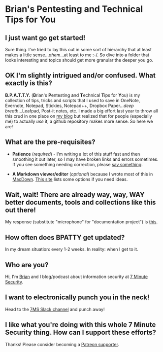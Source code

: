 # **B**rian's **P**entesting **a**nd **T**echnical **T**ips for **Y**ou

## I just want go get started!
Sure thing.  I've tried to lay this out in some sort of hierarchy that at least makes a little sense...*ahem*...at least to me :-/.  So dive into a folder that looks interesting and topics should get more granular the deeper you go.  

## OK I'm slightly intrigued and/or confused.  What exactly is this?
**B.P.A.T.T.Y.** (**B**rian's **P**entesting **a**nd **T**echnical **T**ips for **Y**ou) is my collection of tips, tricks and scripts that I used to save in OneNote, Evernote, Notepad, Stickies, Notepad++, Dropbox Paper...*deep breath*...Leafpad, Post-it notes, etc.  I made a big effort last year to throw all this crud in one place on [my blog](https://7ms.us/bpatty) but realized that for people (especially me) to actually *use* it, a github repository makes more sense.  So here we are!

## What are the pre-requisites?
* **Patience** (*required*) - I'm writing a lot of this stuff fast and then smoothing it out later, so I may have broken links and errors sometimes.  If you see something needing correction, please [say something](https://7ms.us/contact).

* **A Markdown viewer/editor** (*optional*) because I wrote most of this in [MacDown](http://macdown.uranusjr.com/).  [This site](https://www.maketecheasier.com/markdown-editors-linux/) lists some options if you need ideas.

## Wait, wait! There are already way, way, WAY better documents, tools and collections like this out there!
My response (substitute "microphone" for "documentation project") is [this](https://youtu.be/C_SFevIz1FI?t=14).

## How often does BPATTY get updated?
In my dream situation: every 1-2 weeks.  In reality: when I get to it.

## Who are you?
Hi, I'm [Brian](http://brianjohnson.tv) and I blog/podcast about information security at [7 Minute Security](https://7ms.us).

## I want to electronically punch you in the neck!
Head to the [7MS Slack channel](https://slackpass.io/7minsec) and punch away!

## I like what you're doing with this whole 7 Minute Security thing. How can I support these efforts?
Thanks! Please consider becoming a [Patreon supporter](https://patreon.com/7ms).